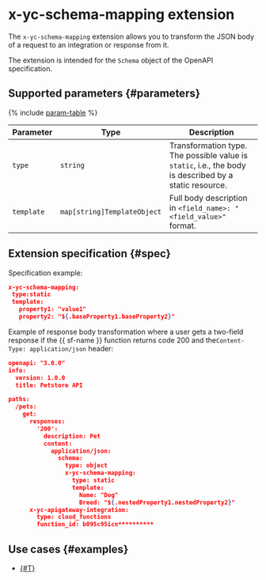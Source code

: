# x-yc-schema-mapping extension

The `x-yc-schema-mapping` extension allows you to transform the JSON body of a request to an integration or response from it.

The extension is intended for the `Schema` object of the OpenAPI specification.

## Supported parameters {#parameters}

{% include [param-table](../../../_includes/api-gateway/parameters-table.md) %}

Parameter | Type | Description
--- | --- | ---
`type` | `string` | Transformation type. The possible value is `static`, i.e., the body is described by a static resource.
`template` | `map[string]TemplateObject` | Full body description in `<field_name>: "<field_value>"` format.

## Extension specification {#spec}

Specification example:

```json
x-yc-schema-mapping:
 type:static
 template:
   property1: "value1"
   property2: "${.baseProperty1.baseProperty2}"
```

Example of response body transformation where a user gets a two-field response if the {{ sf-name }} function returns code 200 and the`Content-Type: application/json` header:

```json
openapi: "3.0.0"
info:
  version: 1.0.0
  title: Petstore API

paths:
  /pets:
    get:
      responses:
        '200':
          description: Pet
          content:
            application/json:
              schema:
                type: object
                x-yc-schema-mapping:
                  type: static
                  template:
                    Name: "Dog"
                    Breed: "${.nestedProperty1.nestedProperty2}"
      x-yc-apigateway-integration:
        type: cloud_functions
        function_id: b095c95icn**********
```

## Use cases {#examples}

* [{#T}](../../tutorials/speechkit-integrarion-via-agi-gw.md)